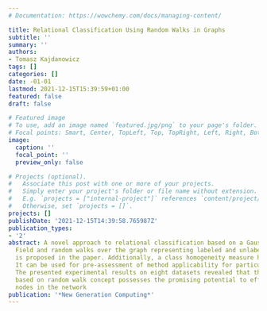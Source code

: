 ```yaml
---
# Documentation: https://wowchemy.com/docs/managing-content/

title: Relational Classification Using Random Walks in Graphs
subtitle: ''
summary: ''
authors:
- Tomasz Kajdanowicz
tags: []
categories: []
date: -01-01
lastmod: 2021-12-15T15:39:59+01:00
featured: false
draft: false

# Featured image
# To use, add an image named `featured.jpg/png` to your page's folder.
# Focal points: Smart, Center, TopLeft, Top, TopRight, Left, Right, BottomLeft, Bottom, BottomRight.
image:
  caption: ''
  focal_point: ''
  preview_only: false

# Projects (optional).
#   Associate this post with one or more of your projects.
#   Simply enter your project's folder or file name without extension.
#   E.g. `projects = ["internal-project"]` references `content/project/deep-learning/index.md`.
#   Otherwise, set `projects = []`.
projects: []
publishDate: '2021-12-15T14:39:58.765987Z'
publication_types:
- '2'
abstract: A novel approach to relational classification based on a Gaussian Random
  Field and random walks over the graph representing labeled and unlabeled examples
  is proposed in the paper. Additionally, a class homogeneity measure has been introduced.
  It can be used for pre-assessment of method applicability for particular networks.
  The presented experimental results on eight datasets revealed that the framework
  based on random walk concept possesses the promising potential to effectively classify
  nodes in the network
publication: '*New Generation Computing*'
---
```

